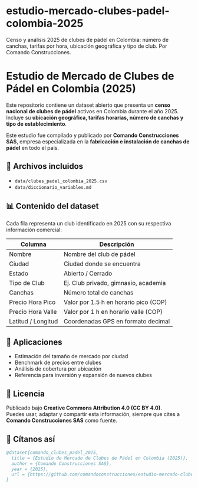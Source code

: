 # estudio-mercado-clubes-padel-colombia-2025
Censo y análisis 2025 de clubes de pádel en Colombia: número de canchas, tarifas por hora, ubicación geográfica y tipo de club. Por Comando Construcciones.
# Estudio de Mercado de Clubes de Pádel en Colombia (2025)

Este repositorio contiene un dataset abierto que presenta un **censo nacional de clubes de pádel** activos en Colombia durante el año 2025. Incluye su **ubicación geográfica, tarifas horarias, número de canchas y tipo de establecimiento**.

Este estudio fue compilado y publicado por **Comando Construcciones SAS**, empresa especializada en la **fabricación e instalación de canchas de pádel** en todo el país.

## 📁 Archivos incluidos

- `data/clubes_padel_colombia_2025.csv`  
- `data/diccionario_variables.md`

## 📊 Contenido del dataset

Cada fila representa un club identificado en 2025 con su respectiva información comercial:

| Columna            | Descripción                                      |
|--------------------|--------------------------------------------------|
| Nombre             | Nombre del club de pádel                         |
| Ciudad             | Ciudad donde se encuentra                        |
| Estado             | Abierto / Cerrado                                |
| Tipo de Club       | Ej. Club privado, gimnasio, academia             |
| Canchas            | Número total de canchas                          |
| Precio Hora Pico   | Valor por 1.5 h en horario pico (COP)            |
| Precio Hora Valle  | Valor por 1 h en horario valle (COP)             |
| Latitud / Longitud | Coordenadas GPS en formato decimal               |

## 🎯 Aplicaciones

- Estimación del tamaño de mercado por ciudad  
- Benchmark de precios entre clubes  
- Análisis de cobertura por ubicación  
- Referencia para inversión y expansión de nuevos clubes

## 📜 Licencia

Publicado bajo **Creative Commons Attribution 4.0 (CC BY 4.0)**.  
Puedes usar, adaptar y compartir esta información, siempre que cites a **Comando Construcciones SAS** como fuente.

## 🔗 Cítanos así

```bibtex
@dataset{comando_clubes_padel_2025,
  title = {Estudio de Mercado de Clubes de Pádel en Colombia (2025)},
  author = {Comando Construcciones SAS},
  year = {2025},
  url = {https://github.com/comandoconstrucciones/estudio-mercado-clubes-padel-colombia-2025}
}
